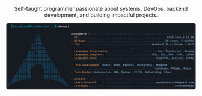 <p align="center">Self-taught programmer passionate about systems, DevOps, backend development, and building impactful projects.</p>

![alt text](assests/final.png)

